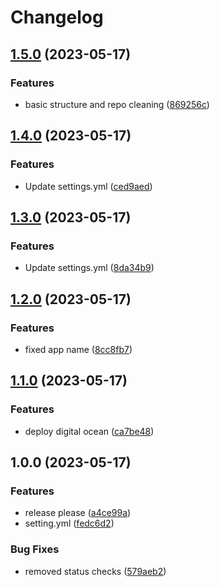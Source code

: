 # Changelog

## [1.5.0](https://github.com/dworac/docs/compare/v1.4.0...v1.5.0) (2023-05-17)


### Features

* basic structure and repo cleaning ([869256c](https://github.com/dworac/docs/commit/869256cf81da648f41bcc7562b220f1e89b82e6c))

## [1.4.0](https://github.com/dworac/docs-dworac/compare/v1.3.0...v1.4.0) (2023-05-17)


### Features

* Update settings.yml ([ced9aed](https://github.com/dworac/docs-dworac/commit/ced9aed6eac071377510c4302a4c3d3a9ccc80a3))

## [1.3.0](https://github.com/dworac/docs-dworac/compare/v1.2.0...v1.3.0) (2023-05-17)


### Features

* Update settings.yml ([8da34b9](https://github.com/dworac/docs-dworac/commit/8da34b9e9d6d87f412faeba4ba27c86548281ace))

## [1.2.0](https://github.com/dworac/docs-dworac/compare/v1.1.0...v1.2.0) (2023-05-17)


### Features

* fixed app name ([8cc8fb7](https://github.com/dworac/docs-dworac/commit/8cc8fb7afa43edaff8577699e58fc7bcffff9ee0))

## [1.1.0](https://github.com/dworac/docs-dworac/compare/v1.0.0...v1.1.0) (2023-05-17)


### Features

* deploy digital ocean ([ca7be48](https://github.com/dworac/docs-dworac/commit/ca7be489ab9a85624e200088765343be27c95bf4))

## 1.0.0 (2023-05-17)


### Features

* release please ([a4ce99a](https://github.com/dworac/docs-dworac/commit/a4ce99a84b22ae1a853db972ce864fd40992c0a4))
* setting.yml ([fedc6d2](https://github.com/dworac/docs-dworac/commit/fedc6d278465f02edff2f0c1aeb537a44d44a6a2))


### Bug Fixes

* removed status checks ([579aeb2](https://github.com/dworac/docs-dworac/commit/579aeb26ede15b265c58f4261ab660ebc018c9dc))
